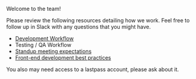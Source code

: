 Welcome to the team!

Please review the following resources detailing how we work. Feel free to follow up in Slack with any questions that you might have.

- [Development Workflow](/project-workflow)
- Testing / QA Workflow
- [Standup meeting expectations](/standups#for-participants)
- [Front-end development best practices](/frontend-methodologies)

You also may need access to a lastpass account, please ask about it.
